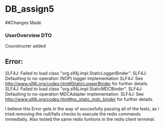 # DB_assign5

##Changes Made

### UserOverview DTO
Counstructer added

## Error:

SLF4J: Failed to load class "org.slf4j.impl.StaticLoggerBinder".
SLF4J: Defaulting to no-operation (NOP) logger implementation
SLF4J: See http://www.slf4j.org/codes.html#StaticLoggerBinder for further details.
SLF4J: Failed to load class "org.slf4j.impl.StaticMDCBinder".
SLF4J: Defaulting to no-operation MDCAdapter implementation.
SLF4J: See http://www.slf4j.org/codes.html#no_static_mdc_binder for further details.

I believe this Error gets in the way of succesfully passing all of the tests, as i tried
removing the null/falls checks to execute the redis commands immediatly. Also tested the same
redis funtions in the redis client terminal.  